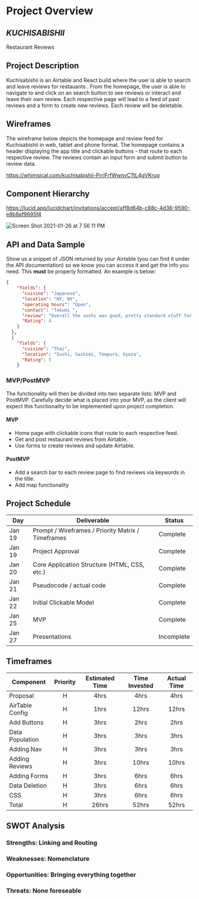# Project Overview

## _KUCHISABISHII_

Restaurant Reviews

## Project Description

Kuchisabishii is an Airtable and React build where the user is able to search and leave reviews for restauants . From the homepage, the user is able to navigate to and click on an search button to see reviews or interact and leave their own review. Each respective page will lead to a feed of past reviews and a form to create new reviews. Each review will be deletable.

## Wireframes

The wireframe below depicts the homepage and review feed for Kuchisabishii in web, tablet and phone format. The homepage contains a header displaying the app title and clickable buttons - that route to each respective review. The reviews contain an input form and submit button to review data.

https://whimsical.com/kuchisabishii-PrrjFrfWwnvCTtL4gVKrup

## Component Hierarchy

<!-- Show your component hierarchy here! Use [this](https://cms-assets.tutsplus.com/uploads/users/1795/posts/30352/image/GettingStartedWithReduxTutorial-React-Component-Structure.png) as an example. -->

https://lucid.app/lucidchart/invitations/accept/aff8d64b-c88c-4d36-9590-e8b8af9695f4

![Screen Shot 2021-01-26 at 7 56 11 PM](https://user-images.githubusercontent.com/76179998/105926874-d721ec80-6010-11eb-99f9-99c60b8517a6.png)

## API and Data Sample

Show us a snippet of JSON returned by your Airtable (you can find it under the API documentation) so we know you can access it and get the info you need. This **must** be properly formatted. An example is below:

```json
{
    "fields": {
      "cuisine": "Japanese",
      "location": "NY, NY",
      "operating hours": "Open",
      "contact": "Takumi ",
      "review": "Overall the sushi was good, pretty standard stuff for a fair price. Hit the spot. If I had to be critical about one thing... the shrimp tempura roll i...",
      "Rating": 4
    }
  },
  {
    "fields": {
      "cuisine": "Thai",
      "location": "Sushi, Sashimi, Tempura, Gyoza",
      "Rating": 5
    }

```

### MVP/PostMVP

The functionality will then be divided into two separate lists: MVP and PostMVP. Carefully decide what is placed into your MVP, as the client will expect this functionality to be implemented upon project completion.

#### MVP

- Home page with clickable icons that route to each respective feed.
- Get and post restaurant reviews from Airtable.
- Use forms to create reviews and update Airtable.

<!-- _These are examples only. Replace with your own MVP features._ -->

<!-- - Find and use external api
- Render data on page
- Allow user to choose favorites -->

#### PostMVP

- Add a search bar to each review page to find reviews via keywords in the title.
- Add map functionality

<!-- _These are examples only. Replace with your own Post-MVP features._ -->

<!-- - Add second API
- Use local storage to save user favorites -->

## Project Schedule

<!-- This schedule will be used to keep track of your progress throughout the week and align with our expectations. Here's an example. -->

| Day    | Deliverable                                        | Status     |
| ------ | -------------------------------------------------- | ---------- |
| Jan 19 | Prompt / Wireframes / Priority Matrix / Timeframes | Complete   |
| Jan 19 | Project Approval                                   | Complete   |
| Jan 20 | Core Application Structure (HTML, CSS, etc.)       | Complete   |
| Jan 21 | Pseudocode / actual code                           | Complete   |
| Jan 22 | Initial Clickable Model                            | Complete   |
| Jan 25 | MVP                                                | Complete   |
| Jan 27 | Presentations                                      | Incomplete |

## Timeframes

<!-- Tell us how long you anticipate spending on each area of development. Be sure to consider how many hours a day you plan to be coding and how many days you have available until presentation day.

Time frames are also key in the development cycle. You have limited time to code all parts of your app. Your estimates can then be used to evalute possibilities based on time needed and the actual time you have before the app must be submitted. It's always best to pad the time by a few hours so that you account for the unknown so add an additional hour or two to each component to play it safe. Throughout your project, keep track of your Time Invested and Actual Time and update your README regularly. -->

| Component       | Priority | Estimated Time | Time Invested | Actual Time |
| --------------- | :------: | :------------: | :-----------: | :---------: |
| Proposal        |    H     |      4hrs      |     4hrs      |    4hrs     |
| AirTable Config |    H     |      1hrs      |     12hrs     |    12hrs    |
| Add Buttons     |    H     |      3hrs      |     2hrs      |    2hrs     |
| Data Population |    H     |      3hrs      |     3hrs      |    3hrs     |
| Adding Nav      |    H     |      3hrs      |     3hrs      |    3hrs     |
| Adding Reviews  |    H     |      3hrs      |     10hrs     |    10hrs    |
| Adding Forms    |    H     |      3hrs      |     6hrs      |    6hrs     |
| Data Deletion   |    H     |      3hrs      |     6hrs      |    6hrs     |
| CSS             |    H     |      3hrs      |     6hrs      |    6hrs     |
| Total           |    H     |     26hrs      |     52hrs     |    52hrs    |

## SWOT Analysis

### Strengths: Linking and Routing

### Weaknesses: Nomenclature

### Opportunities: Bringing everything together

### Threats: None foreseable

```

```
